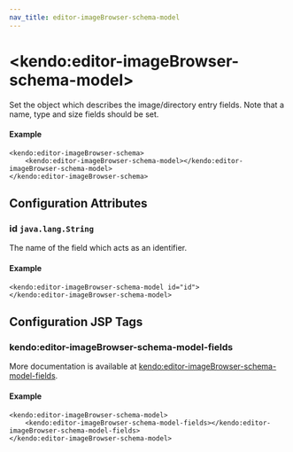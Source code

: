 ```yaml
---
nav_title: editor-imageBrowser-schema-model
---
```


# \<kendo:editor-imageBrowser-schema-model\>

Set the object which describes the image/directory entry fields. Note that a name, type and size fields should be set.

#### Example
    <kendo:editor-imageBrowser-schema>
        <kendo:editor-imageBrowser-schema-model></kendo:editor-imageBrowser-schema-model>
    </kendo:editor-imageBrowser-schema>

## Configuration Attributes

### id `java.lang.String`

The name of the field which acts as an identifier.

#### Example
    <kendo:editor-imageBrowser-schema-model id="id">
    </kendo:editor-imageBrowser-schema-model>


##  Configuration JSP Tags

### kendo:editor-imageBrowser-schema-model-fields



More documentation is available at [kendo:editor-imageBrowser-schema-model-fields](/kendo-ui/api/wrappers/jsp/editor/imagebrowser-schema-model-fields).

#### Example

    <kendo:editor-imageBrowser-schema-model>
        <kendo:editor-imageBrowser-schema-model-fields></kendo:editor-imageBrowser-schema-model-fields>
    </kendo:editor-imageBrowser-schema-model>

